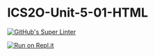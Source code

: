 # ICS2O-Unit-5-01-HTML

[![GitHub's Super Linter](https://github.com/Brayden-Blank/ICS2O-Unit-5-01-HTML/actions/workflows/main.yml/badge.svg)](https://github.com/Brayden-Blank/ICS2O-Unit-5-01-HTML/actions/workflows/main.yml)

[![Run on Repl.it](https://repl.it/badge/github/<Brayden-Blank>/<ICS2O-Unit-5-01-HTML>)](https://repl.it/github/<Brayden-Blank>/<ICS2O-Unit-5-01-HTML>)
